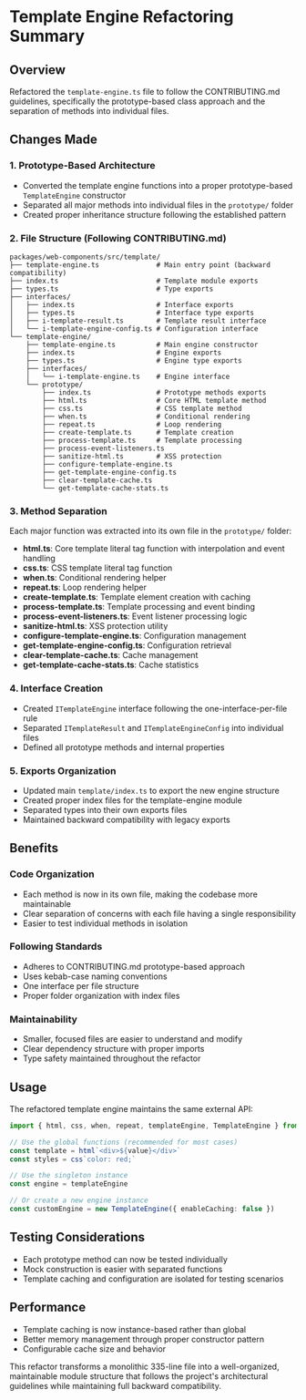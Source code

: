 # Template Engine Refactoring Summary

## Overview
Refactored the `template-engine.ts` file to follow the CONTRIBUTING.md guidelines, specifically the prototype-based class approach and the separation of methods into individual files.

## Changes Made

### 1. Prototype-Based Architecture
- Converted the template engine functions into a proper prototype-based `TemplateEngine` constructor
- Separated all major methods into individual files in the `prototype/` folder
- Created proper inheritance structure following the established pattern

### 2. File Structure (Following CONTRIBUTING.md)
```
packages/web-components/src/template/
├── template-engine.ts              # Main entry point (backward compatibility)
├── index.ts                        # Template module exports
├── types.ts                        # Type exports
├── interfaces/
│   ├── index.ts                    # Interface exports
│   ├── types.ts                    # Interface type exports
│   ├── i-template-result.ts        # Template result interface
│   └── i-template-engine-config.ts # Configuration interface
└── template-engine/
    ├── template-engine.ts          # Main engine constructor
    ├── index.ts                    # Engine exports
    ├── types.ts                    # Engine type exports
    ├── interfaces/
    │   └── i-template-engine.ts    # Engine interface
    └── prototype/
        ├── index.ts                # Prototype methods exports
        ├── html.ts                 # Core HTML template method
        ├── css.ts                  # CSS template method
        ├── when.ts                 # Conditional rendering
        ├── repeat.ts               # Loop rendering
        ├── create-template.ts      # Template creation
        ├── process-template.ts     # Template processing
        ├── process-event-listeners.ts
        ├── sanitize-html.ts        # XSS protection
        ├── configure-template-engine.ts
        ├── get-template-engine-config.ts
        ├── clear-template-cache.ts
        └── get-template-cache-stats.ts
```

### 3. Method Separation
Each major function was extracted into its own file in the `prototype/` folder:

- **html.ts**: Core template literal tag function with interpolation and event handling
- **css.ts**: CSS template literal tag function
- **when.ts**: Conditional rendering helper
- **repeat.ts**: Loop rendering helper
- **create-template.ts**: Template element creation with caching
- **process-template.ts**: Template processing and event binding
- **process-event-listeners.ts**: Event listener processing logic
- **sanitize-html.ts**: XSS protection utility
- **configure-template-engine.ts**: Configuration management
- **get-template-engine-config.ts**: Configuration retrieval
- **clear-template-cache.ts**: Cache management
- **get-template-cache-stats.ts**: Cache statistics

### 4. Interface Creation
- Created `ITemplateEngine` interface following the one-interface-per-file rule
- Separated `ITemplateResult` and `ITemplateEngineConfig` into individual files
- Defined all prototype methods and internal properties

### 5. Exports Organization
- Updated main `template/index.ts` to export the new engine structure
- Created proper index files for the template-engine module
- Separated types into their own exports files
- Maintained backward compatibility with legacy exports

## Benefits

### Code Organization
- Each method is now in its own file, making the codebase more maintainable
- Clear separation of concerns with each file having a single responsibility
- Easier to test individual methods in isolation

### Following Standards
- Adheres to CONTRIBUTING.md prototype-based approach
- Uses kebab-case naming conventions
- One interface per file structure
- Proper folder organization with index files

### Maintainability
- Smaller, focused files are easier to understand and modify
- Clear dependency structure with proper imports
- Type safety maintained throughout the refactor

## Usage
The refactored template engine maintains the same external API:

```typescript
import { html, css, when, repeat, templateEngine, TemplateEngine } from 'formular.dev.web-components'

// Use the global functions (recommended for most cases)
const template = html`<div>${value}</div>`
const styles = css`color: red;`

// Use the singleton instance
const engine = templateEngine

// Or create a new engine instance
const customEngine = new TemplateEngine({ enableCaching: false })
```

## Testing Considerations
- Each prototype method can now be tested individually
- Mock construction is easier with separated functions
- Template caching and configuration are isolated for testing scenarios

## Performance
- Template caching is now instance-based rather than global
- Better memory management through proper constructor pattern
- Configurable cache size and behavior

This refactor transforms a monolithic 335-line file into a well-organized, maintainable module structure that follows the project's architectural guidelines while maintaining full backward compatibility.
